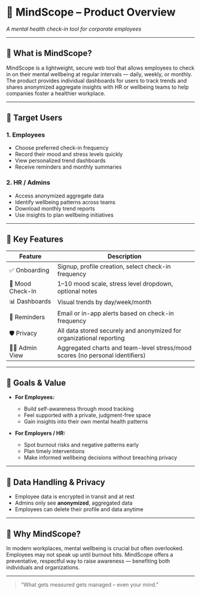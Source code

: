 # 🧠 MindScope – Product Overview  
*A mental health check-in tool for corporate employees*

---

## 🧩 What is MindScope?

MindScope is a lightweight, secure web tool that allows employees to check in on their mental wellbeing at regular intervals — daily, weekly, or monthly. The product provides individual dashboards for users to track trends and shares anonymized aggregate insights with HR or wellbeing teams to help companies foster a healthier workplace.

---

## 👤 Target Users

### 1. **Employees**
- Choose preferred check-in frequency
- Record their mood and stress levels quickly
- View personalized trend dashboards
- Receive reminders and monthly summaries

### 2. **HR / Admins**
- Access anonymized aggregate data
- Identify wellbeing patterns across teams
- Download monthly trend reports
- Use insights to plan wellbeing initiatives

---

## 🧰 Key Features

| Feature           | Description                                                                 |
|------------------|-----------------------------------------------------------------------------|
| ✅ Onboarding     | Signup, profile creation, select check-in frequency                         |
| 📝 Mood Check-In  | 1–10 mood scale, stress level dropdown, optional notes                      |
| 📊 Dashboards     | Visual trends by day/week/month                                             |
| 🔔 Reminders      | Email or in-app alerts based on check-in frequency                          |
| 🛡️ Privacy        | All data stored securely and anonymized for organizational reporting        |
| 🧑‍💼 Admin View    | Aggregated charts and team-level stress/mood scores (no personal identifiers) |

---

## 🎯 Goals & Value

- **For Employees:**  
  - Build self-awareness through mood tracking  
  - Feel supported with a private, judgment-free space  
  - Gain insights into their own mental health patterns

- **For Employers / HR:**  
  - Spot burnout risks and negative patterns early  
  - Plan timely interventions  
  - Make informed wellbeing decisions without breaching privacy

---

## 🔐 Data Handling & Privacy

- Employee data is encrypted in transit and at rest  
- Admins only see **anonymized**, aggregated data  
- Employees can delete their profile and data anytime  

---

## 📌 Why MindScope?

In modern workplaces, mental wellbeing is crucial but often overlooked. Employees may not speak up until burnout hits. MindScope offers a preventative, respectful way to raise awareness — benefiting both individuals and organizations.

---

> “What gets measured gets managed – even your mind.”

